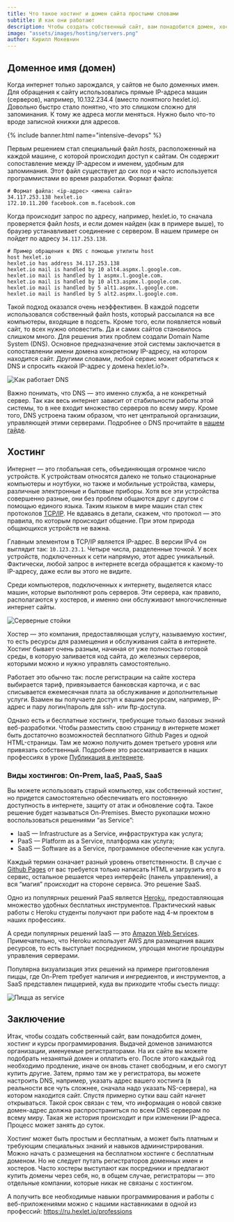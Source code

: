 ```yaml
---
title: Что такое хостинг и домен сайта простыми словами
subtitle: И как они работают
description: Чтобы создать собственный сайт, вам понадобится домен, хостинг и курсы программирования. Рассказываем просто о сложном процессе
image: "assets/images/hosting/servers.png"
author: Кирилл Мокевнин
---
```


## Доменное имя (домен)

Когда интернет только зарождался, у сайтов не было доменных имен. Для обращения к сайту использовались прямые IP-адреса машин (серверов), например, 10.132.234.4 (вместо понятного hexlet.io). Довольно быстро стало понятно, что это слишком сложно для запоминания. К тому же адреса могли меняться. Нужно было что-то вроде записной книжки для адресов.

{% include banner.html name="intensive-devops" %}

Первым решением стал специальный файл *hosts*, расположенный на каждой машине, с которой происходил доступ к сайтам. Он содержит сопоставление между IP-адресом и именем, удобным для запоминания. Этот файл существует до сих пор и часто используется программистами во время разработки. Формат файла:

```text
# Формат файла: <ip-адрес> <имена сайта>
34.117.253.138 hexlet.io
172.10.11.200 facebook.com m.facebook.com
```

Когда происходит запрос по адресу, например, hexlet.io, то сначала проверяется файл *hosts*, и если домен найден (как в примере выше), то браузер устанавливает соединение с сервером. В нашем примере он пойдет по адресу `34.117.253.138`.

```shell
# Пример обращения к DNS с помощью утилиты host
host hexlet.io
hexlet.io has address 34.117.253.138
hexlet.io mail is handled by 10 alt4.aspmx.l.google.com.
hexlet.io mail is handled by 1 aspmx.l.google.com.
hexlet.io mail is handled by 10 alt3.aspmx.l.google.com.
hexlet.io mail is handled by 5 alt1.aspmx.l.google.com.
hexlet.io mail is handled by 5 alt2.aspmx.l.google.com.
```

Такой подход оказался очень неэффективен. В каждой подсети использовался собственный файл hosts, который рассылался на все компьютеры, входящие в подсеть. Кроме того, если появляется новый сайт, то всех нужно оповестить. Да и самих сайтов становилось слишком много. Для решения этих проблем создали Domain Name System (DNS). Основное предназначение этой системы заключается в сопоставлении имени домена конкретному IP-адресу, на котором находится сайт. Другими словами, любой сервис может обратиться к DNS и спросить «какой IP-адрес у домена hexlet.io?».

![Как работает DNS](/assets/images/hosting/dns.png)

Важно понимать, что DNS — это именно служба, а не конкретный сервер. Так как весь интернет зависит от стабильности работы этой системы, то в нее входит множество серверов по всему миру. Кроме того, DNS устроена таким образом, что нет центральной организации, управляющей этими серверами. Подробнее о DNS прочитайте в [нашем гайде](https://guides.hexlet.io/dns/).


## Хостинг

Интернет — это глобальная сеть, объединяющая огромное число устройств. К устройствам относятся далеко не только стационарные компьютеры и ноутбуки, но также и мобильные устройства, камеры, различные электронные и бытовые приборы. Хотя все эти устройства совершенно разные, они без проблем общаются друг с другом с помощью единого языка. Таким языком в мире машин стал стек протоколов [TCP/IP](https://ru.wikipedia.org/wiki/TCP/IP). Не вдаваясь в детали, скажем, что протокол — это правила, по которым происходит общение. При этом природа общающихся устройств не важна.

Главным элементом в TCP/IP является IP-адрес. В версии IPv4 он выглядит так: `10.123.23.1`. Четыре числа, разделенные точкой. У всех устройств, подключенных к сети напрямую, этот адрес уникальный. Фактически, любой запрос в интернете всегда обращается к какому-то IP-адресу, даже если вы этого не видите.

Среди компьютеров, подключенных к интернету, выделяется класс машин, которые выполняют роль серверов. Эти сервера, как правило, располагаются у хостеров, и именно они обслуживают многочисленные интернет сайты.

![Серверные стойки](/assets/images/hosting/servers.png)

Хостер — это компания, предоставляющая услугу, называемую хостинг, то есть ресурсы для размещения и обслуживания сайта в интернете. Хостинг бывает очень разным, начиная от уже полностью готовой среды, в которую заливается код сайта, до железных серверов, которыми можно и нужно управлять самостоятельно.

Работает это обычно так: после регистрации на сайте хостера выбирается тариф, привязывается банковская карточка, и с вас списывается ежемесячная плата за обслуживание и дополнительные услуги. Взамен вы получаете доступ к вашим ресурсам, например, IP-адрес и пару логин/пароль для ssh- или ftp-доступа.

Однако есть и бесплатные хостинги, требующие только базовых знаний веб-разработки. Чтобы разместить свою страницу в интернете может быть достаточно возможностей бесплатного Github Pages и одной HTML-страницы. Там же можно получить домен третьего уровня или привязать собственный. Подробнее это рассматривается в наших профессиях в уроке [Публикация в интернете](https://ru.hexlet.io/courses/layout-designer-basics/lessons/publication/theory_unit).


### Виды хостингов: On-Prem, IaaS, PaaS, SaaS

Вы можете использовать старый компьютер, как собственный хостинг, но придется самостоятельно обеспечивать его постоянную доступность в интернете, защиту от атак и обновление софта. Такое решение будет называться On-Premises. Вместо рукопашки можно воспользоваться решениями “as Service”:
* IaaS — Infrastructure as a Service, инфраструктура как услуга;
* PaaS — Platform as a Service, платформа как услуга;
* SaaS — Software as a Service, программное обеспечение как услуга.

Каждый термин означает разный уровень ответственности. В случае с [Github Pages](https://pages.github.com/) от вас требуется только написать HTML и загрузить его в сервис, остальное решается через интерфейс (панель управления), а вся “магия” происходит на стороне сервиса. Это решение SaaS.

Одно из популярных решений PaaS является [Heroku](https://www.heroku.com/), предоставляющая множество удобных бесплатных инструментов. Практический навык работы с Heroku студенты получают при работе над 4-м проектом в наших профессиях.

А среди популярных решений IaaS — это [Amazon Web Services](https://aws.amazon.com/). Примечательно, что Heroku использует AWS для размещения ваших ресурсов, то есть выступает посредником, упрощая многие процедуры управления серверами.

Популярна визуализация этих решений на примере приготовления пиццы, где On-Prem требует наличия и ингредиентов, и инструментов, а SaaS представлен пиццерией, куда вы приходите чтобы съесть пиццу:

![Пицца as service](/assets/images/hosting/pizza-as-service.png)


## Заключение

Итак, чтобы создать собственный сайт, вам понадобится домен, хостинг и курсы программирования. Выдачей доменов занимаются организации, именуемые регистраторами. На их сайте вы можете подобрать незанятый домен и оплатить его. После этого каждый год необходимо продление, иначе он вновь станет свободным, и его смогут купить другие. Затем, прямо там же у регистратора, вы можете настроить DNS, например, указать адрес вашего хостинга (в реальности все чуть сложнее, сначала надо указать NS-сервера), на котором находится сайт. Спустя примерно сутки ваш сайт начнет открываться. Такой срок связан с тем, что информация о новой связке домен-адрес должна распространиться по всем DNS серверам по всему миру. Такая же история происходит и при изменении IP-адреса. Процесс может занять до суток.

Хостинг может быть простым и бесплатным, а может быть платным и требующим специальных знаний и навыков администрирования. Можно начать с размещения на бесплатном хостинге с бесплатным доменом. Но не следует путать регистраторов доменных имен и хостеров. Часто хостеры выступают как посредники и предлагают купить домены через себя, но, в общем случае, регистраторы — это отдельные компании, которые никак не связаны с хостингом.

А получить все необходимые навыки программирования и работы с веб-приложениями можно с нашими наставниками в одной из профессий: https://ru.hexlet.io/professions 
